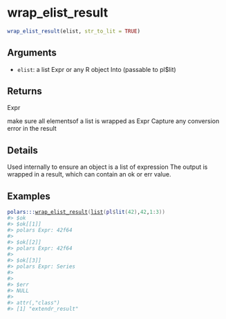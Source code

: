 # wrap_elist_result

```r
wrap_elist_result(elist, str_to_lit = TRUE)
```

## Arguments

- `elist`: a list Expr or any R object Into  (passable to pl$lit)

## Returns

Expr

make sure all elementsof a list is wrapped as Expr Capture any conversion error in the result

## Details

Used internally to ensure an object is a list of expression The output is wrapped in a result, which can contain an ok or err value.

## Examples

<pre class='r-example'><code><span class='r-in'><span><span class='fu'>polars</span><span class='fu'>:::</span><span class='fu'><a href='https://rdrr.io/pkg/polars/man/wrap_elist_result.html'>wrap_elist_result</a></span><span class='op'>(</span><span class='fu'><a href='https://rdrr.io/r/base/list.html'>list</a></span><span class='op'>(</span><span class='va'>pl</span><span class='op'>$</span><span class='fu'>lit</span><span class='op'>(</span><span class='fl'>42</span><span class='op'>)</span>,<span class='fl'>42</span>,<span class='fl'>1</span><span class='op'>:</span><span class='fl'>3</span><span class='op'>)</span><span class='op'>)</span></span></span>
<span class='r-out co'><span class='r-pr'>#&gt;</span> $ok</span>
<span class='r-out co'><span class='r-pr'>#&gt;</span> $ok[[1]]</span>
<span class='r-out co'><span class='r-pr'>#&gt;</span> polars Expr: 42f64</span>
<span class='r-out co'><span class='r-pr'>#&gt;</span> </span>
<span class='r-out co'><span class='r-pr'>#&gt;</span> $ok[[2]]</span>
<span class='r-out co'><span class='r-pr'>#&gt;</span> polars Expr: 42f64</span>
<span class='r-out co'><span class='r-pr'>#&gt;</span> </span>
<span class='r-out co'><span class='r-pr'>#&gt;</span> $ok[[3]]</span>
<span class='r-out co'><span class='r-pr'>#&gt;</span> polars Expr: Series</span>
<span class='r-out co'><span class='r-pr'>#&gt;</span> </span>
<span class='r-out co'><span class='r-pr'>#&gt;</span> </span>
<span class='r-out co'><span class='r-pr'>#&gt;</span> $err</span>
<span class='r-out co'><span class='r-pr'>#&gt;</span> NULL</span>
<span class='r-out co'><span class='r-pr'>#&gt;</span> </span>
<span class='r-out co'><span class='r-pr'>#&gt;</span> attr(,"class")</span>
<span class='r-out co'><span class='r-pr'>#&gt;</span> [1] "extendr_result"</span>
 </code></pre>